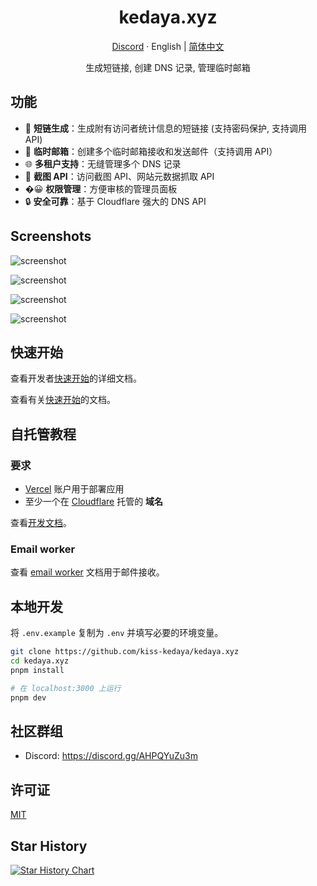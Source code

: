 <div align="center">
  <h1>kedaya.xyz</h1>
  <p><a href="https://discord.gg/AHPQYuZu3m">Discord</a> · English | <a href="/README-zh.md">简体中文</a></p>
  <p>生成短链接, 创建 DNS 记录, 管理临时邮箱</p>
  <!-- <img src="https://kedaya.xyz/_static/images/light-preview.png"/> -->
</div>

## 功能

- 🔗 **短链生成**：生成附有访问者统计信息的短链接 (支持密码保护, 支持调用 API)
- 📮 **临时邮箱**：创建多个临时邮箱接收和发送邮件（支持调用 API）
- 🌐 **多租户支持**：无缝管理多个 DNS 记录
- 📸 **截图 API**：访问截图 API、网站元数据抓取 API
- �😀 **权限管理**：方便审核的管理员面板
- 🔒 **安全可靠**：基于 Cloudflare 强大的 DNS API

## Screenshots

![screenshot](https://kedaya.xyz/_static/images/light-preview.png)

![screenshot](https://kedaya.xyz/_static/images/example_01.png)

![screenshot](https://kedaya.xyz/_static/images/example_02.png)

![screenshot](https://kedaya.xyz/_static/images/example_03.png)

## 快速开始

查看开发者[快速开始](https://kedaya.xyz/docs/developer/quick-start)的详细文档。

查看有关[快速开始](https://kedaya.xyz/docs/quick-start)的文档。

## 自托管教程

### 要求

- [Vercel](https://vercel.com) 账户用于部署应用
- 至少一个在 [Cloudflare](https://dash.cloudflare.com/) 托管的 **域名**

查看[开发文档](https://kedaya.xyz/docs/developer/installation)。

### Email worker

查看 [email worker](https://kedaya.xyz/docs/developer/cloudflare-email-worker) 文档用于邮件接收。

## 本地开发

将 `.env.example` 复制为 `.env` 并填写必要的环境变量。

```bash
git clone https://github.com/kiss-kedaya/kedaya.xyz
cd kedaya.xyz
pnpm install

# 在 localhost:3000 上运行
pnpm dev
```

## 社区群组

- Discord: https://discord.gg/AHPQYuZu3m

## 许可证

[MIT](/LICENSE.md)

## Star History

<a href="https://star-history.com/#kiss-kedaya/kedaya.xyz&Date">
 <picture>
   <source media="(prefers-color-scheme: dark)" srcset="https://api.star-history.com/svg?repos=kiss-kedaya/kedaya.xyz&type=Date&theme=dark" />
   <source media="(prefers-color-scheme: light)" srcset="https://api.star-history.com/svg?repos=kiss-kedaya/kedaya.xyz&type=Date" />
   <img alt="Star History Chart" src="https://api.star-history.com/svg?repos=kiss-kedaya/kedaya.xyz&type=Date" />
 </picture>
</a>